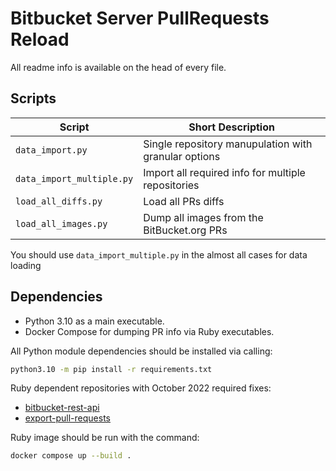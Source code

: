# Bitbucket Server PullRequests Reload

All readme info is available on the head of every file.

## Scripts

|Script|Short Description|
|---|---|
|`data_import.py`| Single repository manupulation with granular options|
|`data_import_multiple.py`| Import all required info for multiple repositories|
|`load_all_diffs.py`| Load all PRs diffs|
|`load_all_images.py`| Dump all images from the BitBucket.org PRs|

You should use `data_import_multiple.py` in the almost all cases for data loading

## Dependencies

* Python 3.10 as a main executable.
* Docker Compose for dumping PR info via Ruby executables.

All Python module dependencies should be installed via calling:

```sh
python3.10 -m pip install -r requirements.txt
```

Ruby dependent repositories with October 2022 required fixes:
* [bitbucket-rest-api](https://github.com/AJIOB/ruby-bitbucket-rest-api)
* [export-pull-requests](https://github.com/AJIOB/export-pull-requests)

Ruby image should be run with the command:
```sh
docker compose up --build .
```
